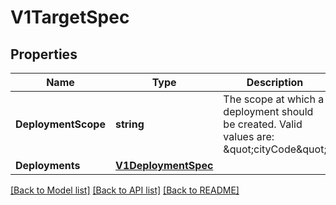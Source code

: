 # V1TargetSpec

## Properties

Name | Type | Description | Notes
------------ | ------------- | ------------- | -------------
**DeploymentScope** | **string** | The scope at which a deployment should be created. Valid values are: \&quot;cityCode\&quot; | [optional] 
**Deployments** | [**V1DeploymentSpec**](v1DeploymentSpec.md) |  | [optional] 

[[Back to Model list]](../README.md#documentation-for-models) [[Back to API list]](../README.md#documentation-for-api-endpoints) [[Back to README]](../README.md)


